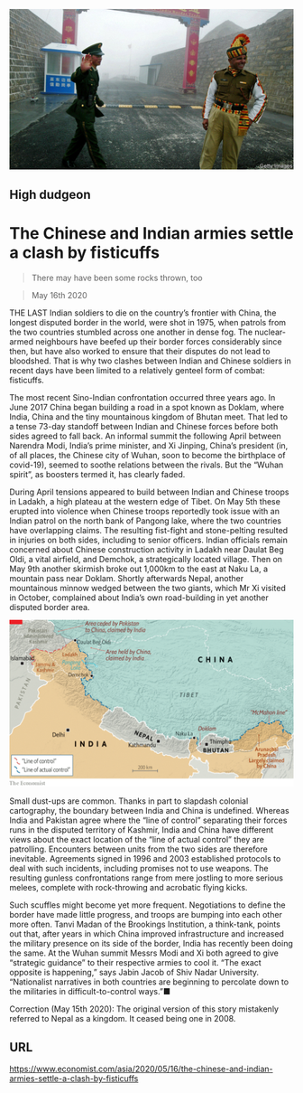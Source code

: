 ![](./images/20200516_ASP501.jpg)

## High dudgeon

# The Chinese and Indian armies settle a clash by fisticuffs

> There may have been some rocks thrown, too

> May 16th 2020

THE LAST Indian soldiers to die on the country’s frontier with China, the longest disputed border in the world, were shot in 1975, when patrols from the two countries stumbled across one another in dense fog. The nuclear-armed neighbours have beefed up their border forces considerably since then, but have also worked to ensure that their disputes do not lead to bloodshed. That is why two clashes between Indian and Chinese soldiers in recent days have been limited to a relatively genteel form of combat: fisticuffs.

The most recent Sino-Indian confrontation occurred three years ago. In June 2017 China began building a road in a spot known as Doklam, where India, China and the tiny mountainous kingdom of Bhutan meet. That led to a tense 73-day standoff between Indian and Chinese forces before both sides agreed to fall back. An informal summit the following April between Narendra Modi, India’s prime minister, and Xi Jinping, China’s president (in, of all places, the Chinese city of Wuhan, soon to become the birthplace of covid-19), seemed to soothe relations between the rivals. But the “Wuhan spirit”, as boosters termed it, has clearly faded.

During April tensions appeared to build between Indian and Chinese troops in Ladakh, a high plateau at the western edge of Tibet. On May 5th these erupted into violence when Chinese troops reportedly took issue with an Indian patrol on the north bank of Pangong lake, where the two countries have overlapping claims. The resulting fist-fight and stone-pelting resulted in injuries on both sides, including to senior officers. Indian officials remain concerned about Chinese construction activity in Ladakh near Daulat Beg Oldi, a vital airfield, and Demchok, a strategically located village. Then on May 9th another skirmish broke out 1,000km to the east at Naku La, a mountain pass near Doklam. Shortly afterwards Nepal, another mountainous minnow wedged between the two giants, which Mr Xi visited in October, complained about India’s own road-building in yet another disputed border area.

![](./images/20200516_ASM966_0.png)

Small dust-ups are common. Thanks in part to slapdash colonial cartography, the boundary between India and China is undefined. Whereas India and Pakistan agree where the “line of control” separating their forces runs in the disputed territory of Kashmir, India and China have different views about the exact location of the “line of actual control” they are patrolling. Encounters between units from the two sides are therefore inevitable. Agreements signed in 1996 and 2003 established protocols to deal with such incidents, including promises not to use weapons. The resulting gunless confrontations range from mere jostling to more serious melees, complete with rock-throwing and acrobatic flying kicks.

Such scuffles might become yet more frequent. Negotiations to define the border have made little progress, and troops are bumping into each other more often. Tanvi Madan of the Brookings Institution, a think-tank, points out that, after years in which China improved infrastructure and increased the military presence on its side of the border, India has recently been doing the same. At the Wuhan summit Messrs Modi and Xi both agreed to give “strategic guidance” to their respective armies to cool it. “The exact opposite is happening,” says Jabin Jacob of Shiv Nadar University. “Nationalist narratives in both countries are beginning to percolate down to the militaries in difficult-to-control ways.”■

Correction (May 15th 2020): The original version of this story mistakenly referred to Nepal as a kingdom. It ceased being one in 2008.

## URL

https://www.economist.com/asia/2020/05/16/the-chinese-and-indian-armies-settle-a-clash-by-fisticuffs

